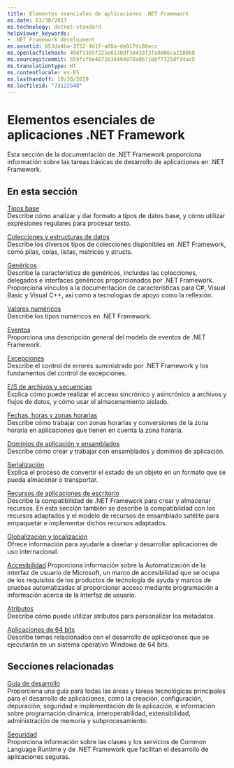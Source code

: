 ```yaml
---
title: Elementos esenciales de aplicaciones .NET Framework
ms.date: 03/30/2017
ms.technology: dotnet-standard
helpviewer_keywords:
- .NET Framework development
ms.assetid: 653da4ba-3752-4d1f-a08a-de017dc86ecc
ms.openlocfilehash: 494f3305f225e0130df30433f3fa0d06ca218068
ms.sourcegitcommit: 559fcfbe4871636494870a8b716bf7325df34ac5
ms.translationtype: HT
ms.contentlocale: es-ES
ms.lasthandoff: 10/30/2019
ms.locfileid: "73122548"
---
```

# <a name="net-framework-application-essentials"></a>Elementos esenciales de aplicaciones .NET Framework
Esta sección de la documentación de .NET Framework proporciona información sobre las tareas básicas de desarrollo de aplicaciones en .NET Framework.  
  
## <a name="in-this-section"></a>En esta sección  
 [Tipos base](../../docs/standard/base-types/index.md)  
 Describe cómo analizar y dar formato a tipos de datos base, y cómo utilizar expresiones regulares para procesar texto.  
  
 [Colecciones y estructuras de datos](../../docs/standard/collections/index.md)  
 Describe los diversos tipos de colecciones disponibles en .NET Framework, como pilas, colas, listas, matrices y structs.  
  
 [Genéricos](../../docs/standard/generics/index.md)  
 Describe la característica de genéricos, incluidas las colecciones, delegados e interfaces genéricos proporcionados por .NET Framework. Proporciona vínculos a la documentación de características para C#, Visual Basic y Visual C++, así como a tecnologías de apoyo como la reflexión.  
  
 [Valores numéricos](../../docs/standard/numerics.md)  
 Describe los tipos numéricos en .NET Framework.  
  
 [Eventos](../../docs/standard/events/index.md)  
 Proporciona una descripción general del modelo de eventos de .NET Framework.  
  
 [Excepciones](../../docs/standard/exceptions/index.md)  
 Describe el control de errores suministrado por .NET Framework y los fundamentos del control de excepciones.  
  
 [E/S de archivos y secuencias](../../docs/standard/io/index.md)  
 Explica cómo puede realizar el acceso sincrónico y asincrónico a archivos y flujos de datos, y cómo usar el almacenamiento aislado.  
  
 [Fechas, horas y zonas horarias](../../docs/standard/datetime/index.md)  
 Describe cómo trabajar con zonas horarias y conversiones de la zona horaria en aplicaciones que tienen en cuenta la zona horaria.  
  
 [Dominios de aplicación y ensamblados](../../docs/framework/app-domains/index.md)  
 Describe cómo crear y trabajar con ensamblados y dominios de aplicación.  
  
 [Serialización](../../docs/standard/serialization/index.md)  
 Explica el proceso de convertir el estado de un objeto en un formato que se pueda almacenar o transportar.  
  
 [Recursos de aplicaciones de escritorio](../../docs/framework/resources/index.md)  
 Describe la compatibilidad de .NET Framework para crear y almacenar recursos. En esta sección también se describe la compatibilidad con los recursos adaptados y el modelo de recursos de ensamblado satélite para empaquetar e implementar dichos recursos adaptados.  
  
 [Globalización y localización](../../docs/standard/globalization-localization/index.md)  
 Ofrece información para ayudarle a diseñar y desarrollar aplicaciones de uso internacional.  
  
 [Accesibilidad](../../docs/framework/ui-automation/index.md) Proporciona información sobre la Automatización de la interfaz de usuario de Microsoft, un marco de accesibilidad que se ocupa de los requisitos de los productos de tecnología de ayuda y marcos de pruebas automatizadas al proporcionar acceso mediante programación a información acerca de la interfaz de usuario.  
  
 [Atributos](../../docs/standard/attributes/index.md)  
 Describe cómo puede utilizar atributos para personalizar los metadatos.  
  
 [Aplicaciones de 64 bits](../../docs/framework/64-bit-apps.md)  
 Describe temas relacionados con el desarrollo de aplicaciones que se ejecutarán en un sistema operativo Windows de 64 bits.  
  
## <a name="related-sections"></a>Secciones relacionadas  
 [Guía de desarrollo](../../docs/framework/development-guide.md)  
 Proporciona una guía para todas las áreas y tareas tecnológicas principales para el desarrollo de aplicaciones, como la creación, configuración, depuración, seguridad e implementación de la aplicación, e información sobre programación dinámica, interoperabilidad, extensibilidad, administración de memoria y subprocesamiento.  
  
 [Seguridad](../../docs/standard/security/index.md)  
 Proporciona información sobre las clases y los servicios de Common Language Runtime y de .NET Framework que facilitan el desarrollo de aplicaciones seguras.
